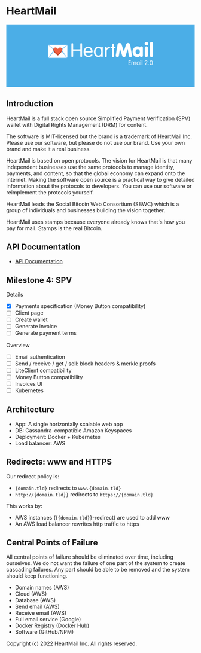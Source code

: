 # HeartMail

<img src='./logo-heartmail.png' alt='HeartMail' width='800'>

## Introduction

HeartMail is a full stack open source Simplified Payment Verification (SPV)
wallet with Digital Rights Management (DRM) for content.

The software is MIT-licensed but the brand is a trademark of HeartMail Inc.
Please use our software, but please do not use our brand. Use your own brand and
make it a real business.

HeartMail is based on open protocols. The vision for HeartMail is that many
independent businesses use the same protocols to manage identity, payments, and
content, so that the global economy can expand onto the internet. Making the
software open source is a practical way to give detailed information about the
protocols to developers. You can use our software or reimplement the protocols
yourself.

HeartMail leads the Social Bitcoin Web Consortium (SBWC) which is a group of
individuals and businesses building the vision together.

HeartMail uses stamps because everyone already knows that's how you pay for
mail. Stamps is the real Bitcoin.

## API Documentation

- [API Documentation](https://github.com/heartmail/heartmail/blob/master/heartmail-docs/README.md)

## Milestone 4: SPV

Details

* [x] Payments specification (Money Button compatibility)
* [ ] Client page
* [ ] Create wallet
* [ ] Generate invoice
* [ ] Generate payment terms

Overview

* [ ] Email authentication
* [ ] Send / receive / get / sell: block headers & merkle proofs
* [ ] LiteClient compatibility
* [ ] Money Button compatibility
* [ ] Invoices UI
* [ ] Kubernetes

## Architecture

- App: A single horizontally scalable web app
- DB: Cassandra-compatible Amazon Keyspaces
- Deployment: Docker + Kubernetes
- Load balancer: AWS

## Redirects: www and HTTPS

Our redirect policy is:

- ```{domain.tld}``` redirects to ```www.{domain.tld}```
- ```http://{domain.tld}}``` redirects to ```https://{domain.tld}```

This works by:

- AWS instances ({```{domain.tld}```}-redirect) are used to add www
- An AWS load balancer rewrites http traffic to https

## Central Points of Failure

All central points of failure should be eliminated over time, including
ourselves. We do not want the failure of one part of the system to create
cascading failures. Any part should be able to be removed and the system should
keep functioning.

* Domain names (AWS)
* Cloud (AWS)
* Database (AWS)
* Send email (AWS)
* Receive email (AWS)
* Full email service (Google)
* Docker Registry (Docker Hub)
* Software (GitHub/NPM)

Copyright (c) 2022 HeartMail Inc. All rights reserved.

